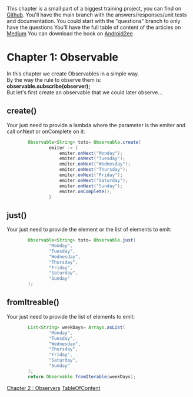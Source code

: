 This chapter is a small part of a biggest training project, you can find on [Github](https://github.com/MathiasSeguy-Android2EE/RxTraining).
You'll have the main branch with the answers/responses/unit tests and documentation. You could start with the "questions" branch to only have the questions
You'll have the full table of content of the articles on [Medium](https://medium.com/@android2ee)
You can download the book on [Android2ee](https://www.android2ee.com/)

# Chapter 1: Observable
In this chapter we create Observables in a simple way.  
By the way the rule to observe them is:  
 **observable.subscribe(observer);**  
 But let's first create an observable that we could later observe...

## create()
Your just need to provide a lambda where the parameter is the emiter and
call onNext or onComplete on it:  
```java
        Observable<String> toto= Observable.create(
                emiter -> {
                    emiter.onNext("Monday");
                    emiter.onNext("Tuesday");
                    emiter.onNext("Wednesday");
                    emiter.onNext("Thursday");
                    emiter.onNext("Friday");
                    emiter.onNext("Saturday");
                    emiter.onNext("Sunday");
                    emiter.onComplete();
                }
```
## just()
Your just need to provide the element or the list of elements to emit:
```java
        Observable<String> toto= Observable.just(
                "Monday",
                "Tuesday",
                "Wednesday",
                "Thursday",
                "Friday",
                "Saturday",
                "Sunday"
        );
```

## fromItreable()
Your just need to provide the list of elements to emit:
```java
        List<String> weekDays= Arrays.asList(
                "Monday",
                "Tuesday",
                "Wednesday",
                "Thursday",
                "Friday",
                "Saturday",
                "Sunday"
        );
        return Observable.fromIterable(weekDays);
```

[Chapter 2 : Observers](Doc2_Observer.md)
[TableOfContent](index.md)